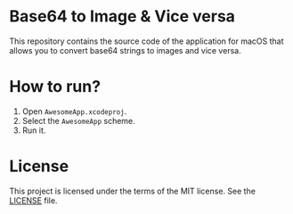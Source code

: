 # Base64 to Image & Vice versa
This repository contains the source code of the application for macOS that allows you to convert base64 strings to images and vice versa.

# How to run?
1. Open `AwesomeApp.xcodeproj`.
2. Select the `AwesomeApp` scheme.
3. Run it.

# License
This project is licensed under the terms of the MIT license. See the [LICENSE](LICENSE) file.
